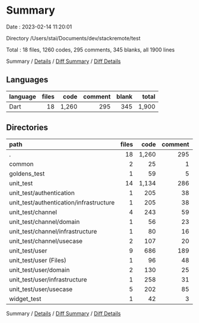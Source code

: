 # Summary

Date : 2023-02-14 11:20:01

Directory /Users/stai/Documents/dev/stackremote/test

Total : 18 files,  1260 codes, 295 comments, 345 blanks, all 1900 lines

Summary / [Details](details.md) / [Diff Summary](diff.md) / [Diff Details](diff-details.md)

## Languages
| language | files | code | comment | blank | total |
| :--- | ---: | ---: | ---: | ---: | ---: |
| Dart | 18 | 1,260 | 295 | 345 | 1,900 |

## Directories
| path | files | code | comment | blank | total |
| :--- | ---: | ---: | ---: | ---: | ---: |
| . | 18 | 1,260 | 295 | 345 | 1,900 |
| common | 2 | 25 | 1 | 9 | 35 |
| goldens_test | 1 | 59 | 5 | 19 | 83 |
| unit_test | 14 | 1,134 | 286 | 302 | 1,722 |
| unit_test/authentication | 1 | 205 | 38 | 34 | 277 |
| unit_test/authentication/infrastructure | 1 | 205 | 38 | 34 | 277 |
| unit_test/channel | 4 | 243 | 59 | 84 | 386 |
| unit_test/channel/domain | 1 | 56 | 23 | 21 | 100 |
| unit_test/channel/infrastructure | 1 | 80 | 16 | 26 | 122 |
| unit_test/channel/usecase | 2 | 107 | 20 | 37 | 164 |
| unit_test/user | 9 | 686 | 189 | 184 | 1,059 |
| unit_test/user (Files) | 1 | 96 | 48 | 24 | 168 |
| unit_test/user/domain | 2 | 130 | 25 | 27 | 182 |
| unit_test/user/infrastructure | 1 | 258 | 31 | 64 | 353 |
| unit_test/user/usecase | 5 | 202 | 85 | 69 | 356 |
| widget_test | 1 | 42 | 3 | 15 | 60 |

Summary / [Details](details.md) / [Diff Summary](diff.md) / [Diff Details](diff-details.md)